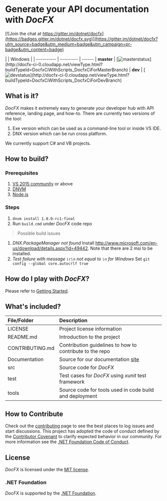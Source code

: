 # Generate your API documentation with *DocFX*

[![Join the chat at https://gitter.im/dotnet/docfx](https://badges.gitter.im/dotnet/docfx.svg)](https://gitter.im/dotnet/docfx?utm_source=badge&utm_medium=badge&utm_campaign=pr-badge&utm_content=badge)

|            | Windows  |
| ---------- | --------- | ------
| **master** | [![masterstatus](http://docfx-ci-0.cloudapp.net/app/rest/builds/buildType:(id:DocfxCiWithScripts_DocfxCiForMasterBranch)/statusIcon)](http://docfx-ci-0.cloudapp.net/viewType.html?buildTypeId=DocfxCiWithScripts_DocfxCiForMasterBranch)
| **dev**    | [![devstatus](http://docfx-ci-0.cloudapp.net/app/rest/builds/buildType:(id:DocfxCiWithScripts_DocfxCiForDevBranch)/statusIcon)](http://docfx-ci-0.cloudapp.net/viewType.html?buildTypeId=DocfxCiWithScripts_DocfxCiForDevBranch)

## What is it?
*DocFX* makes it extremely easy to generate your developer hub with API reference, landing page, and how-to.
There are currently two versions of the tool:

1. Exe version which can be used as a command-line tool or inside VS IDE.
2. DNX version which can be run cross platform.

We currently support C# and VB projects.

## How to build?
### Prerequisites
1. [VS 2015 community](https://www.visualstudio.com/en-us/downloads/download-visual-studio-vs.aspx) or above
2. [DNVM](http://docs.asp.net/en/latest/getting-started/installing-on-windows.html#install-the-net-version-manager-dnvm)
3. [Node.js](https://nodejs.org)

### Steps
1. `dnvm install 1.0.0-rc1-final`
2. Run `build.cmd` under *DocFX* code repo

> Possible build issues
  1. *DNX.PackageManager not found*
   Install http://www.microsoft.com/en-us/download/details.aspx?id=49442. Note that there are 2 msi to be installed.
  2. *Test failure with message `\r\n` not equal to `\n` for Windows*
  Set `git config --global core.autocrlf true`

## How do I play with *DocFX*?
Please refer to [Getting Started](http://dotnet.github.io/docfx/tutorial/docfx_getting_started.html).

## What's included?
File/Folder     | Description
:----------     | :----------
LICENSE         | Project license information
README.md       | Introduction to the project
CONTRIBUTING.md | Contribution guidelines to how to contribute to the repo
Documentation   | Source for our documentation [site](http://dotnet.github.io/docfx)
src             | Source code for *DocFX*
test            | Test cases for *DocFX* using *xunit* test framework
tools           | Source code for tools used in code build and deployment

## How to Contribute
Check out the [contributing](CONTRIBUTING.md) page to see the best places to log issues and start discussions.
This project has adopted the code of conduct defined by the [Contributor Covenant](http://contributor-covenant.org/) to clarify expected behavior in our community.
For more information see the [.NET Foundation Code of Conduct](http://www.dotnetfoundation.org/code-of-conduct).

## License
*DocFX* is licensed under the [MIT license](LICENSE).

### .NET Foundation
*DocFX* is supported by the [.NET Foundation](http://www.dotnetfoundation.org).
